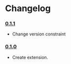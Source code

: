 # Changelog

### [0.1.1](https://github.com/HiQStd/flarum-ext-close/releases/tag/0.1.1)
- Change version constraint

### [0.1.0](https://github.com/HiQStd/flarum-ext-close/releases/tag/0.1.0)
- Create extension.